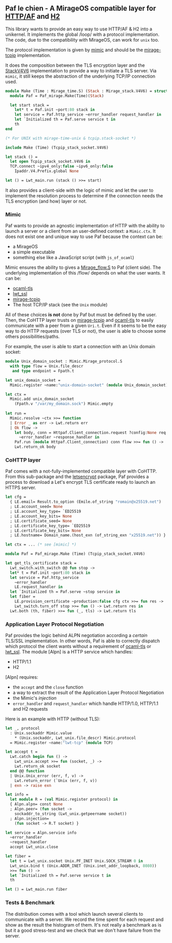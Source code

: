 ## Paf le chien - A MirageOS compatible layer for [HTTP/AF][httpaf] and [H2][h2]

This library wants to provide an easy way to use HTTP/AF & H2 into a unikernel.
It implements the global /loop/ with a protocol implementation. The code, due to
the compatibility with MirageOS, can work for `unix` too.

The protocol implementation is given by [mimic][mimic] and should be the
[mirage-tcpip][mirage-tcpip] implementation.

It does the composition between the TLS encryption layer and the
[StackV4V6][stackv4v6] implementation to provide a way to initiate a TLS
server. Via `mimic`, it still keeps the abstraction of the underlying
TCP/IP connection used.

```ocaml
module Make (Time : Mirage_time.S) (Stack : Mirage_stack.V4V6) = struct
  module Paf = Paf_mirage.Make(Time)(Stack)

  let start stack =
    let* t = Paf.init ~port:80 stack in
    let service = Paf.http_service ~error_handler request_handler in
    let `Initialized th = Paf.serve service t in
    th
end

(* For UNIX with mirage-time-unix & tcpip.stack-socket *)

include Make (Time) (Tcpip_stack_socket.V4V6)

let stack () =
  let open Tcpip_stack_socket.V4V6 in
  TCP.connect ~ipv4_only:false ~ipv6_only:false
    Ipaddr.V4.Prefix.global None

let () = Lwt_main.run (stack () >>= start)
```

It also provides a client-side with the logic of mimic and let the user to
implement the resolution process to determine if the connection needs the TLS
encryption (and how) layer or not.

### Mimic

Paf wants to provide an agnostic implementation of HTTP with the ability to
launch a server or a client from an user-defined context: a `Mimic.ctx`. It
does not exist one and unique way to use Paf because the context can be:
- a MirageOS
- a simple executable
- something else like a JavaScript script (with `js_of_ocaml`)

Mimic ensures the ability to gives a [Mirage_flow.S][mirage-flow] to Paf
(client side). The underlying implementation of this /flow/ depends on what the
user wants. It can be:
- [ocaml-tls][ocaml-tls]
- [lwt_ssl][lwt_ssl]
- [mirage-tcpip][mirage-tcpip]
- The host TCP/IP stack (see the `Unix` module)

All of these choices **is not** done by Paf but must be defined by the user.
Then, the CoHTTP layer trusts on [mirage-tcpip][mirage-tcpip] and
[ocaml-tls][ocaml-tls] to easily communicate with a peer from a given `Uri.t`.
Even if it seems to be the easy way to do HTTP requests (over TLS or not), the
user is able to choose some others possibilities/paths.

For example, the user is able to start a connection with an Unix domain socket:

```ocaml
module Unix_domain_socket : Mimic.Mirage_protocol.S
  with type flow = Unix.file_descr
   and type endpoint = Fpath.t

let unix_domain_socket =
  Mimic.register ~name:"unix-domain-socket" (module Unix_domain_socket)

let ctx =
  Mimic.add unix_domain_socket 
    (Fpath.v "/var/my_domain.sock") Mimic.empty
    
let run =
  Mimic.resolve ~ctx >>= function
  | Error _ as err -> Lwt.return err
  | Ok flow ->
    let body, conn = Httpaf.Client_connection.request ?config:None req
      ~error_handler ~response_handler in
    Paf.run (module Httpaf.Client_connection) conn flow >>= fun () ->
    Lwt.return_ok body
```

### CoHTTP layer

Paf comes with a not-fully-implemented compatible layer with CoHTTP. From this
sub-package and the [letsencrypt][letsencrypt] package, Paf provides a process
to download a Let's encrypt TLS certificate ready to launch an HTTPS server.

```ocaml
let cfg =
  { LE.email= Result.to_option (Emile.of_string "romain@x25519.net")
  ; LE.account_seed= None
  ; LE.account_key_type= `ED25519
  ; LE.account_key_bits= None
  ; LE.certificate_seed= None
  ; LE.certificate_key_type= `ED25519
  ; LE.certificate_key_bits= None
  ; LE.hostname= Domain_name.(host_exn (of_string_exn "x25519.net")) }

let ctx = ... (* see [mimic] *)

module Paf = Paf_mirage.Make (Time) (Tcpip_stack_socket.V4V6)

let get_tls_certificate stack =
  Lwt_switch.with_switch @@ fun stop ->
  let* t = Paf.init ~port:80 stack in
  let service = Paf.http_service
    ~error_handler
    LE.request_handler in
  let `Initialized th = Paf.serve ~stop service in
  let fiber =
    LE.provision_certificate ~production:false cfg ctx >>= fun res ->
    Lwt_switch.turn_off stop >>= fun () -> Lwt.return res in
  Lwt.both (th, fiber) >>= fun (_, tls) -> Lwt.return tls
```

### Application Layer Protocol Negotiation

Paf provides the logic behind ALPN negotiation according a _certain_ TLS/SSL
implementation. In other words, Paf is able to correctly dispatch which
protocol the client wants without a requirement of [ocaml-tls][ocaml-tls] or
[lwt_ssl][lwt_ssl]. The module [Alpn] is a HTTP service which handles:
- HTTP/1.1
- H2

[Alpn] requires:
- the `accept` and the `close` function
- a way to extract the result of the Application Layer Protocol Negotiation
- the Mimic's _injection_
- `error_handler` and `request_handler` which handle HTTP/1.0, HTTP/1.1 and
  H2 requests

Here is an example with HTTP (without TLS):
```ocaml
let _, protocol
  : Unix.sockaddr Mimic.value
    * (Unix.sockaddr, Lwt_unix.file_descr) Mimic.protocol
  = Mimic.register ~name:"lwt-tcp" (module TCP)

let accept t =
  Lwt.catch begin fun () ->
    Lwt_unix.accept >>= fun (socket, _) ->
    Lwt.return_ok socket
  end @@ function
  | Unix.Unix_error (err, f, v) ->
    Lwt.return_error (`Unix (err, f, v))
  | exn -> raise exn

let info =
  let module R = (val Mimic.register protocol) in
  { Alpn.alpn= const None
  ; Alpn.peer= (fun socket ->
    sockaddr_to_string (Lwt_unix.getpeername socket))
  ; Alpn.injection=
    (fun socket -> R.T socket) }

let service = Alpn.service info
  ~error_handler
  ~request_handler
  accept Lwt_unix.close

let fiber =
  let t = Lwt_unix.socket Unix.PF_INET Unix.SOCK_STREAM 0 in
  Lwt_unix.bind t (Unix.ADDR_INET (Unix.inet_addr_loopback, 8080))
  >>= fun () ->
  let `Initialized th = Paf.serve service t in
  th

let () = Lwt_main.run fiber
```

### Tests & Benchmark

The distribution comes with a tool which launch several clients to communicate
with a server. We record the time spent for each request and show as the result
the histogram of them. It's not really a benchmark as is but it a good
stress-test and we check that we don't have failure from the server.

[httpaf]: https://github.com/inhabitedtype/httpaf
[mimic]: https://github.com/mirage/ocaml-git
[mirage-tcpip]: https://github.com/mirage/mirage-tcpip
[letsencrypt]: https://github.com/mmaker/ocaml-letsencrypt
[stackv4v6]: https://github.com/mirage/mirage-stack
[ocaml-tls]: https://github.com/mirleft/ocaml-tls
[lwt_ssl]: https://github.com/ocsigen/lwt_ssl
[mirage-flow]: https://github.com/mirage/mirage-flow
[h2]: https://github.com/anmonteiro/ocaml-h2
